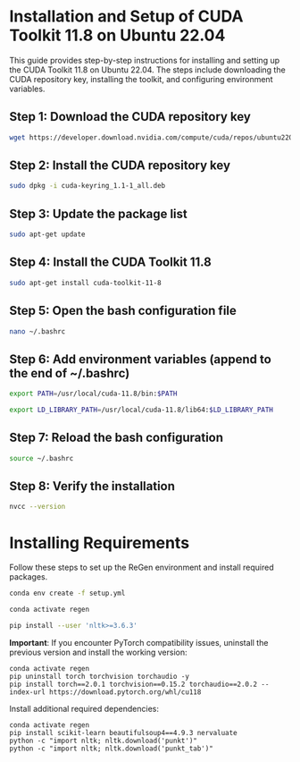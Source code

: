 # Installation and Setup of CUDA Toolkit 11.8 on Ubuntu 22.04

This guide provides step-by-step instructions for installing and setting up the CUDA Toolkit 11.8 on Ubuntu 22.04. The steps include downloading the CUDA repository key, installing the toolkit, and configuring environment variables.

## Step 1: Download the CUDA repository key

```bash
wget https://developer.download.nvidia.com/compute/cuda/repos/ubuntu2204/x86_64/cuda-keyring_1.1-1_all.deb
```

## Step 2: Install the CUDA repository key

```bash
sudo dpkg -i cuda-keyring_1.1-1_all.deb
```

## Step 3: Update the package list

```bash
sudo apt-get update
```

## Step 4: Install the CUDA Toolkit 11.8

```bash
sudo apt-get install cuda-toolkit-11-8
```

## Step 5: Open the bash configuration file

```bash
nano ~/.bashrc
```

## Step 6: Add environment variables (append to the end of ~/.bashrc)

```bash
export PATH=/usr/local/cuda-11.8/bin:$PATH
```

```bash
export LD_LIBRARY_PATH=/usr/local/cuda-11.8/lib64:$LD_LIBRARY_PATH
```

## Step 7: Reload the bash configuration

```bash
source ~/.bashrc
```

## Step 8: Verify the installation

```bash
nvcc --version
```

# Installing Requirements

Follow these steps to set up the ReGen environment and install required packages.

```bash
conda env create -f setup.yml
```

```bash
conda activate regen
```

```bash
pip install --user 'nltk>=3.6.3'
```

**Important**: If you encounter PyTorch compatibility issues, uninstall the previous version and install the working version:

```
conda activate regen
pip uninstall torch torchvision torchaudio -y
pip install torch==2.0.1 torchvision==0.15.2 torchaudio==2.0.2 --index-url https://download.pytorch.org/whl/cu118
```

Install additional required dependencies:

```
conda activate regen
pip install scikit-learn beautifulsoup4==4.9.3 nervaluate
python -c "import nltk; nltk.download('punkt')"
python -c "import nltk; nltk.download('punkt_tab')"
```